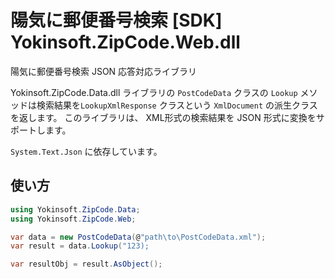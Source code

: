 ﻿# 陽気に郵便番号検索 [SDK] Yokinsoft.ZipCode.Web.dll

陽気に郵便番号検索 JSON 応答対応ライブラリ

Yokinsoft.ZipCode.Data.dll ライブラリの `PostCodeData` クラスの `Lookup` メソッドは検索結果を`LookupXmlResponse` クラスという `XmlDocument` の派生クラスを返します。
このライブラリは、 XML形式の検索結果を JSON 形式に変換をサポートします。

`System.Text.Json` に依存しています。

## 使い方


```c#
using Yokinsoft.ZipCode.Data;
using Yokinsoft.ZipCode.Web;

var data = new PostCodeData(@"path\to\PostCodeData.xml");
var result = data.Lookup("123);

var resultObj = result.AsObject();

```

